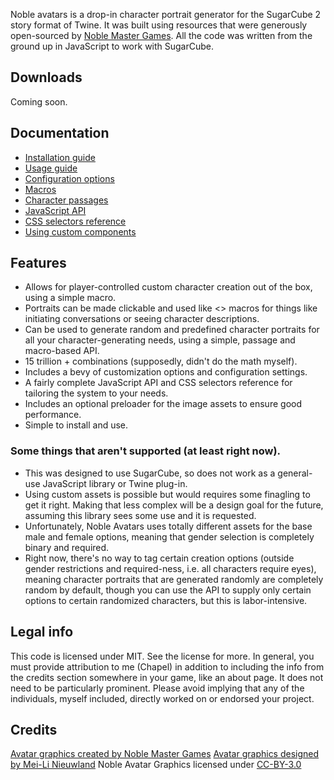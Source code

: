 Noble avatars is a drop-in character portrait generator for the SugarCube 2 story format of Twine. It was built using resources that were generously open-sourced by [Noble Master Games](http://www.noblemaster.com). All the code was written from the ground up in JavaScript to work with SugarCube. 

## Downloads
Coming soon.

## Documentation
* [Installation guide](docs/installation.md)
* [Usage guide](docs/usage.md)
* [Configuration options](docs/config.md)
* [Macros](docs/macros.md)
* [Character passages](docs/passages.md)
* [JavaScript API](docs/js-api.md)
* [CSS selectors reference](docs/css-ref.md)
* [Using custom components](docs/customization.md)

## Features
* Allows for player-controlled custom character creation out of the box, using a simple macro. 
* Portraits can be made clickable and used like <<link>> macros for things like initiating conversations or seeing character descriptions. 
* Can be used to generate random and predefined character portraits for all your character-generating needs, using a simple, passage and macro-based API. 
* 15 trillion + combinations (supposedly, didn't do the math myself). 
* Includes a bevy of customization options and configuration settings. 
* A fairly complete JavaScript API and CSS selectors reference for tailoring the system to your needs. 
* Includes an optional preloader for the image assets to ensure good performance. 
* Simple to install and use. 

### Some things that aren't supported (at least right now).
* This was designed to use SugarCube, so does not work as a general-use JavaScript library or Twine plug-in. 
* Using custom assets is possible but would requires some finagling to get it right. Making that less complex will be a design goal for the future, assuming this library sees some use and it is requested. 
* Unfortunately, Noble Avatars uses totally different assets for the base male and female options, meaning that gender selection is completely binary and required. 
* Right now, there's no way to tag certain creation options (outside gender restrictions and required-ness, i.e. all characters require eyes), meaning character portraits that are generated randomly are completely random by default, though you can use the API to supply only certain options to certain randomized characters, but this is labor-intensive. 

## Legal info
This code is licensed under MIT.  See the license for more.  In general, you must provide attribution to me (Chapel) in addition to including the info from the credits section somewhere in your game, like an about page.  It does not need to be particularly prominent. Please avoid implying that any of the individuals, myself included, directly worked on or endorsed your project.

## Credits
[Avatar graphics created by Noble Master Games](http://www.noblemaster.com)
[Avatar graphics designed by Mei-Li Nieuwland](http://liea.deviantart.com)
Noble Avatar Graphics licensed under [CC-BY-3.0](https://creativecommons.org/licenses/by/3.0/legalcode)